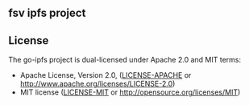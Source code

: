 ## fsv ipfs project

## License

The go-ipfs project is dual-licensed under Apache 2.0 and MIT terms:

- Apache License, Version 2.0, ([LICENSE-APACHE](https://github.com/ipfs/go-ipfs/blob/master/LICENSE-APACHE) or http://www.apache.org/licenses/LICENSE-2.0)
- MIT license ([LICENSE-MIT](https://github.com/ipfs/go-ipfs/blob/master/LICENSE-MIT) or http://opensource.org/licenses/MIT)
